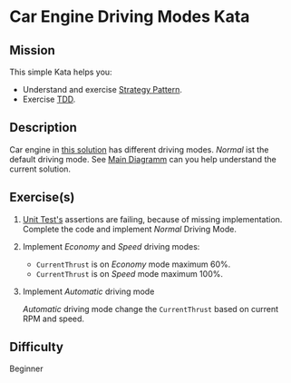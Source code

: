 # Car Engine Driving Modes Kata

## Mission

This simple Kata helps you:
* Understand and exercise [Strategy Pattern](https://en.wikipedia.org/wiki/Strategy_pattern).
* Exercise [TDD](https://en.wikipedia.org/wiki/Test-driven_development).

## Description

Car engine in [this solution](CarEngineDrivingModesKata.sln) has different driving modes. _Normal_ ist the default driving mode.
See [Main Diagramm](Engine/MainClassDiagram.cd) can you help understand the current solution.  

## Exercise(s)

1. [Unit Test's](Engine.Tests/Engine.Tests.csproj) assertions are failing, because of missing implementation.
Complete the code and implement _Normal_ Driving Mode.
2. Implement _Economy_ and _Speed_ driving modes:

    * ```CurrentThrust``` is on _Economy_ mode maximum 60%.
    * ```CurrentThrust``` is on _Speed_ mode maximum 100%.

3. Implement _Automatic_ driving mode

    _Automatic_ driving mode change the ```CurrentThrust``` based on current RPM and speed. 

## Difficulty

Beginner